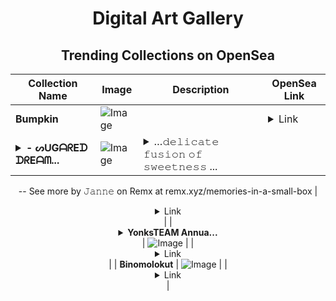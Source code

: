 <div align="center">

# Digital Art Gallery

## Trending Collections on OpenSea

| Collection Name                       | Image                                                                                     | Description                       | OpenSea Link                                                                                          |
|---------------------------------------|-------------------------------------------------------------------------------------------|-----------------------------------|--------------------------------------------------------------------------------------------------------|
| **Bumpkin** | ![Image](https://i.seadn.io/s/raw/files/c9433d6a56967c15cf748f6b25de2caf.png?w=500&auto=format?w=200&auto=format) |  | <details><summary>Link</summary>[Bumpkin](https://opensea.io/collection/bumpkin-5)</details> |
| **<details><summary>- ᔕᑌGᗩᖇEᗪ ᗪᖇEᗩᗰ...</summary>- ᔕᑌGᗩᖇEᗪ ᗪᖇEᗩᗰᔕ -</details>** | ![Image](https://i.seadn.io/s/raw/files/e620e244b7dafcf75045f246db95aa21.jpg?w=500&auto=format?w=200&auto=format) | <details><summary>…𝚍𝚎𝚕𝚒𝚌𝚊𝚝𝚎 𝚏𝚞𝚜𝚒𝚘𝚗 𝚘𝚏 𝚜𝚠𝚎𝚎𝚝𝚗𝚎𝚜𝚜 ...</summary>…𝚍𝚎𝚕𝚒𝚌𝚊𝚝𝚎 𝚏𝚞𝚜𝚒𝚘𝚗 𝚘𝚏 𝚜𝚠𝚎𝚎𝚝𝚗𝚎𝚜𝚜 𝚊𝚗𝚍 𝚜𝚞𝚛𝚛𝚎𝚊𝚕𝚒𝚜𝚖, 𝚠𝚑𝚎𝚛𝚎 𝚙𝚊𝚜𝚝𝚎𝚕-𝚑𝚞𝚎𝚍 𝚌𝚘𝚗𝚏𝚎𝚌𝚝𝚒𝚘𝚗𝚜 𝚖𝚎𝚕𝚝 𝚒𝚗𝚝𝚘 𝚎𝚝𝚑𝚎𝚛𝚎𝚊𝚕 𝚕𝚊𝚗𝚍𝚜𝚌𝚊𝚙𝚎𝚜, 𝚊𝚗𝚍 𝚎𝚟𝚎𝚛𝚢 𝚐𝚕𝚒𝚖𝚖𝚎𝚛𝚒𝚗𝚐 𝚜𝚙𝚛𝚒𝚗𝚔𝚕𝚎 𝚑𝚘𝚕𝚍𝚜 𝚊 𝚠𝚑𝚒𝚜𝚙𝚎𝚛 𝚘𝚏 𝚗𝚘𝚜𝚝𝚊𝚕𝚐𝚒𝚊 𝚊𝚗𝚍 𝚏𝚊𝚗𝚝𝚊𝚜𝚢…
--
See more by 𝙹𝚊𝚗𝚗𝚎 on Remx at remx.xyz/memories-in-a-small-box</details> | <details><summary>Link</summary>[- ᔕᑌGᗩᖇEᗪ ᗪᖇEᗩᗰᔕ -](https://opensea.io/collection/shategpotlhiepe-petlhiepogosha)</details> |
| **<details><summary>YonksTEAM Annua...</summary>YonksTEAM Annual BBQ Party for ETHDenver</details>** | ![Image](https://i.seadn.io/s/raw/files/141edce16fa36f3ac2ab7c1508ac8914.png?w=500&auto=format?w=200&auto=format) |  | <details><summary>Link</summary>[YonksTEAM Annual BBQ Party for ETHDenver](https://opensea.io/collection/yonksteam-annual-bbq-party-for-ethdenver)</details> |
| **Binomolokut** | ![Image](https://i.seadn.io/s/raw/files/f097cd61faa4d12bf51bac243dee7fca.jpg?w=500&auto=format?w=200&auto=format) |  | <details><summary>Link</summary>[Binomolokut](https://opensea.io/collection/binomolokut)</details> |

</div>